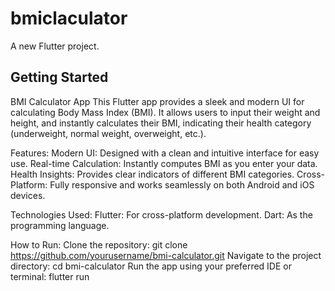 # bmiclaculator

A new Flutter project.

## Getting Started

BMI Calculator App
This Flutter app provides a sleek and modern UI for calculating Body Mass Index (BMI). It allows users to input their weight and height, and instantly calculates their BMI, indicating their health category (underweight, normal weight, overweight, etc.).

Features:
Modern UI: Designed with a clean and intuitive interface for easy use.
Real-time Calculation: Instantly computes BMI as you enter your data.
Health Insights: Provides clear indicators of different BMI categories.
Cross-Platform: Fully responsive and works seamlessly on both Android and iOS devices.

Technologies Used:
Flutter: For cross-platform development.
Dart: As the programming language.


How to Run:
Clone the repository: git clone https://github.com/yourusername/bmi-calculator.git
Navigate to the project directory: cd bmi-calculator
Run the app using your preferred IDE or terminal: flutter run
